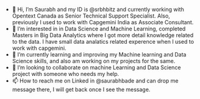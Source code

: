 - 👋 Hi, I’m Saurabh and my ID is @srbhbitz and currently working with Opentext Canada as Senior Technical Support Specialist. Also, previously I used to work with Capgemini India as Associate Consultant.
- 👀 I’m interested in in Data Science and Machine Learning, completed Masters in Big Data Analytics where I got more detail knowledge related to the data. I have small data analatics related experence when I used to work with capgemini. 
- 🌱 I’m currently learning and improving my Machine learning and Data Science skills, and also am working on my projects for the same.
- 💞️ I’m looking to collaborate on machine Learning and Data Science project with someone who needs my help.
- 📫 How to reach me on Linked in @saurabhbade and can drop me message there, I will get back once I see the message.

<!---
srbhbitz/srbhbitz is a ✨ special ✨ repository because its `README.md` (this file) appears on your GitHub profile.
You can click the Preview link to take a look at your changes.
--->
